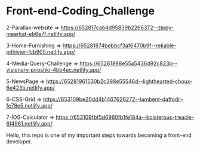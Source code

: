 # Front-end-Coding_Challenge

2-Parallax-website => https://652817cab4d95839b2266372--zippy-meerkat-eb6e7f.netlify.app/

3-Home-Furnishing => https://65281874bebbcf3af6470b9f--reliable-pithivier-fcb905.netlify.app/

4-Media-Query-Challenge => https://65281898e55a5436d92c823b--visionary-piroshki-4bb4ec.netlify.app/

5-NewsPage => https://65281961530b2c398e55546d--lighthearted-choux-6e423b.netlify.app/

6-CSS-Grid => https://653109be20dd4b1467626272--lambent-daffodil-fe78e5.netlify.app/

7-İOS-Calculator => https://653109fbf5d6960fb1fe184a--boisterous-treacle-6f4961.netlify.app/

Hello, this repo is one of my important steps towards becoming a front-end developer.

